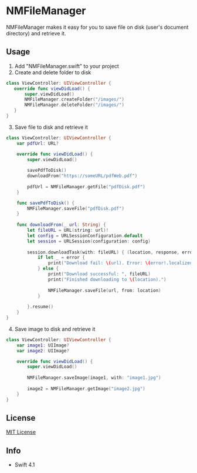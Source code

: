 # NMFileManager

NMFileManager makes it easy for you to save file on disk (user's document directory) and retrieve it.

 
 ## Usage
 
 1. Add "NMFileManager.swift" to your project
 2. Create and delete folder to disk
 
 ```swift
 class ViewController: UIViewController { 
    override func viewDidLoad() {
        super.viewDidLoad()
        NMFileManager.createFolder("/images/")
        NMFileManager.deleteFolder("/images/")
    }
 }
 ```
 3. Save file to disk and retrieve it

```swift
class ViewController: UIViewController {
    var pdfUrl: URL?

    override func viewDidLoad() {
        super.viewDidLoad()
        
        savePdfToDisk()
        downloadFrom("https://someURL/pdfWeb.pdf")
        
        pdfUrl = NMFileManager.getFile("pdfDisk.pdf")
    }

    func savePdfToDisk() {
        NMFileManager.saveFile("pdfDisk.pdf")
    }
    
    func downloadFrom(_ url: String) {
        let fileURL = URL(string: url)!
        let config = URLSessionConfiguration.default
        let session = URLSession(configuration: config)
    
        session.downloadTask(with: fileURL) { (location, response, error) in    
            if let _ = error {
                print("Download fail: \(url). Error: \(error!.localizedDescription)")  
            } else {
                print("Download successful: ", fileURL)
                print("Finished downloading to \(location).")
                
                NMFileManager.saveFile(url, from: location)
            }
        
        }.resume()
    }    
}    

```

4. Save image to disk and retrieve it

```swift
class ViewController: UIViewController {
    var image1: UIImage?
    var image2: UIImage?

    override func viewDidLoad() {
        super.viewDidLoad()
        
        NMFileManager.saveImage(image1, with: "image1.jpg")
        
        image2 = NMFileManager.getImage("image2.jpg")
    }
}
```

## License

[MIT License](https://github.com/nmacambira/NMFileManager/blob/master/LICENSE)

## Info

- Swift 4.1 

